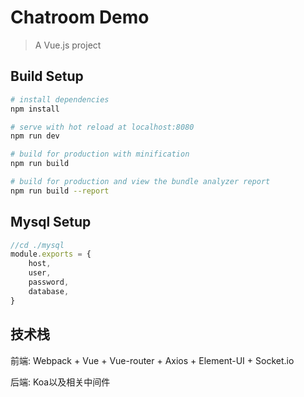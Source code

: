Chatroom Demo
=============

> A Vue.js project

Build Setup
-----------

```bash
# install dependencies
npm install

# serve with hot reload at localhost:8080
npm run dev

# build for production with minification
npm run build

# build for production and view the bundle analyzer report
npm run build --report
```

Mysql Setup
-----------

```javascript
//cd ./mysql
module.exports = {
    host,
    user,
    password,
    database,
}
```

技术栈
-----------

前端:
Webpack + Vue + Vue-router + Axios + Element-UI + Socket.io  

后端:
Koa以及相关中间件
